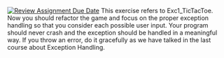 [![Review Assignment Due Date](https://classroom.github.com/assets/deadline-readme-button-24ddc0f5d75046c5622901739e7c5dd533143b0c8e959d652212380cedb1ea36.svg)](https://classroom.github.com/a/ayqV1I3u)
This exercise refers to Exc1_TicTacToe.
Now you should refactor the game and focus on the proper exception handling so that you consider each possible user input.
Your program should never crash and the exception should be handled in a meaningful way. If you throw an error, do it gracefully as we have talked in the last course about Exception Handling.